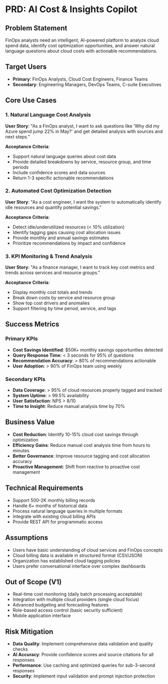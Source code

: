 # PRD: AI Cost & Insights Copilot

## Problem Statement
FinOps analysts need an intelligent, AI-powered platform to analyze cloud spend data, identify cost optimization opportunities, and answer natural language questions about cloud costs with actionable recommendations.

## Target Users
- **Primary**: FinOps Analysts, Cloud Cost Engineers, Finance Teams
- **Secondary**: Engineering Managers, DevOps Teams, C-suite Executives

## Core Use Cases

### 1. Natural Language Cost Analysis
**User Story**: "As a FinOps analyst, I want to ask questions like 'Why did my Azure spend jump 22% in May?' and get detailed analysis with sources and next steps."

**Acceptance Criteria**:
- Support natural language queries about cost data
- Provide detailed breakdowns by service, resource group, and time periods
- Include confidence scores and data sources
- Return 1-3 specific actionable recommendations

### 2. Automated Cost Optimization Detection
**User Story**: "As a cost engineer, I want the system to automatically identify idle resources and quantify potential savings."

**Acceptance Criteria**:
- Detect idle/underutilized resources (< 10% utilization)
- Identify tagging gaps causing cost allocation issues
- Provide monthly and annual savings estimates
- Prioritize recommendations by impact and confidence

### 3. KPI Monitoring & Trend Analysis
**User Story**: "As a finance manager, I want to track key cost metrics and trends across services and resource groups."

**Acceptance Criteria**:
- Display monthly cost totals and trends
- Break down costs by service and resource group
- Show top cost drivers and anomalies
- Support filtering by time period, service, and tags

## Success Metrics

### Primary KPIs
- **Cost Savings Identified**: $50K+ monthly savings opportunities detected
- **Query Response Time**: < 3 seconds for 95% of questions
- **Recommendation Accuracy**: > 80% of recommendations actionable
- **User Adoption**: > 90% of FinOps team using weekly

### Secondary KPIs
- **Data Coverage**: > 95% of cloud resources properly tagged and tracked
- **System Uptime**: > 99.5% availability
- **User Satisfaction**: NPS > 8/10
- **Time to Insight**: Reduce manual analysis time by 70%

## Business Value
- **Cost Reduction**: Identify 10-15% cloud cost savings through optimization
- **Efficiency Gains**: Reduce manual cost analysis time from hours to minutes
- **Better Governance**: Improve resource tagging and cost allocation accuracy
- **Proactive Management**: Shift from reactive to proactive cost management

## Technical Requirements
- Support 500-2K monthly billing records
- Handle 6+ months of historical data
- Process natural language queries in multiple formats
- Integrate with existing cloud billing APIs
- Provide REST API for programmatic access

## Assumptions
- Users have basic understanding of cloud services and FinOps concepts
- Cloud billing data is available in structured format (CSV/JSON)
- Organization has established cloud tagging policies
- Users prefer conversational interface over complex dashboards

## Out of Scope (V1)
- Real-time cost monitoring (daily batch processing acceptable)
- Integration with multiple cloud providers (single cloud focus)
- Advanced budgeting and forecasting features
- Role-based access control (basic security sufficient)
- Mobile application interface

## Risk Mitigation
- **Data Quality**: Implement comprehensive data validation and quality checks
- **AI Accuracy**: Provide confidence scores and source citations for all responses
- **Performance**: Use caching and optimized queries for sub-3-second responses
- **Security**: Implement input validation and prompt injection protection
